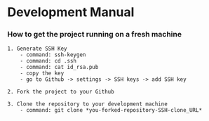 # Development Manual


### How to get the project running on a fresh machine
```
1. Generate SSH Key
    - command: ssh-keygen
    - command: cd .ssh
    - command: cat id_rsa.pub
    - copy the key
    - go to Github -> settings -> SSH keys -> add SSH key
```
```
2. Fork the project to your Github
```
```
3. Clone the repository to your development machine
    - command: git clone *you-forked-repository-SSH-clone_URL*
```


